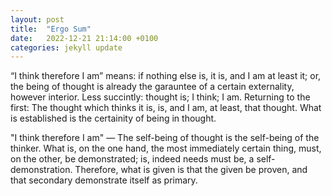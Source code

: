 ```yaml
---
layout: post
title:  "Ergo Sum"
date:   2022-12-21 21:14:00 +0100
categories: jekyll update
---
```


“I think therefore I am” means: if nothing else is, it is, and I am at least it; or, the being of thought is already the garauntee of a certain externality, however interior. Less succintly: thought is; I think; I am. Returning to the first: The thought which thinks it is, is, and I am, at least, that thought. What is established is the certainity of being in thought.

"I think therefore I am" — The self-being of thought is the self-being of the thinker. What is, on the one hand, the most immediately certain thing, must, on the other, be demonstrated; is, indeed needs must be, a self-demonstration. Therefore, what is given is that the given be proven, and that secondary demonstrate itself as primary. 
